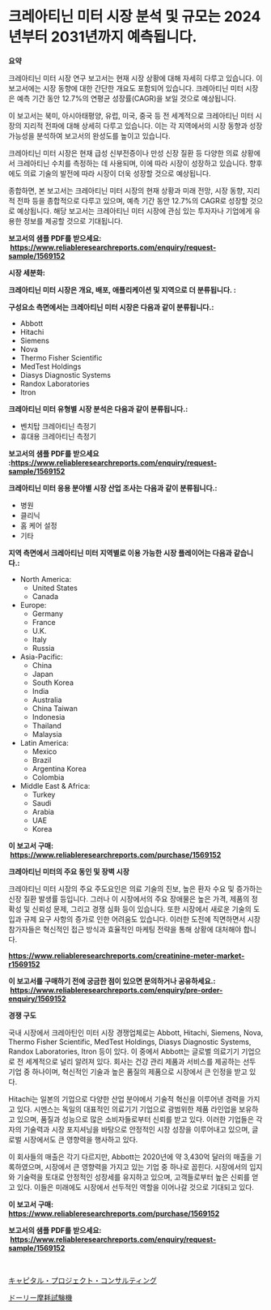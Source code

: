 <p><h1>크레아티닌 미터 시장 분석 및 규모는 2024년부터 2031년까지 예측됩니다.</h1></p><p><strong>요약</strong></p>
<p><p>크레아티닌 미터 시장 연구 보고서는 현재 시장 상황에 대해 자세히 다루고 있습니다. 이 보고서에는 시장 동향에 대한 간단한 개요도 포함되어 있습니다. 크레아티닌 미터 시장은 예측 기간 동안 12.7%의 연평균 성장률(CAGR)을 보일 것으로 예상됩니다.</p><p>이 보고서는 북미, 아시아태평양, 유럽, 미국, 중국 등 전 세계적으로 크레아티닌 미터 시장의 지리적 전파에 대해 상세히 다루고 있습니다. 이는 각 지역에서의 시장 동향과 성장 가능성을 분석하여 보고서의 완성도를 높이고 있습니다.</p><p>크레아티닌 미터 시장은 현재 급성 신부전증이나 만성 신장 질환 등 다양한 의료 상황에서 크레아티닌 수치를 측정하는 데 사용되며, 이에 따라 시장이 성장하고 있습니다. 향후에도 의료 기술의 발전에 따라 시장이 더욱 성장할 것으로 예상됩니다.</p><p>종합하면, 본 보고서는 크레아티닌 미터 시장의 현재 상황과 미래 전망, 시장 동향, 지리적 전파 등을 종합적으로 다루고 있으며, 예측 기간 동안 12.7%의 CAGR로 성장할 것으로 예상됩니다. 해당 보고서는 크레아티닌 미터 시장에 관심 있는 투자자나 기업에게 유용한 정보를 제공할 것으로 기대됩니다.</p></p>
<p><strong>보고서의 샘플 PDF를 받으세요: &nbsp;<a href="https://www.reliableresearchreports.com/enquiry/request-sample/1569152">https://www.reliableresearchreports.com/enquiry/request-sample/1569152</a></strong></p>
<p><strong>시장 세분화:</strong></p>
<p><strong> 크레아티닌 미터 시장은 개요, 배포, 애플리케이션 및 지역으로 더 분류됩니다. :</strong></p>
<p><strong>구성요소 측면에서는 크레아티닌 미터 시장은 다음과 같이 분류됩니다.:</strong></p>
<p><ul><li>Abbott</li><li>Hitachi</li><li>Siemens</li><li>Nova</li><li>Thermo Fisher Scientific</li><li>MedTest Holdings</li><li>Diasys Diagnostic Systems</li><li>Randox Laboratories</li><li>Itron</li></ul></p>
<p><strong> 크레아티닌 미터 유형별 시장 분석은 다음과 같이 분류됩니다.:</strong></p>
<p><ul><li>벤치탑 크레아티닌 측정기</li><li>휴대용 크레아티닌 측정기</li></ul></p>
<p><strong>보고서의 샘플 PDF를 받으세요 :<a href="https://www.reliableresearchreports.com/enquiry/request-sample/1569152">https://www.reliableresearchreports.com/enquiry/request-sample/1569152</a></strong></p>
<p><strong> 크레아티닌 미터 응용 분야별 시장 산업 조사는 다음과 같이 분류됩니다.:</strong></p>
<p><ul><li>병원</li><li>클리닉</li><li>홈 케어 설정</li><li>기타</li></ul></p>
<p><strong>지역 측면에서 크레아티닌 미터 지역별로 이용 가능한 시장 플레이어는 다음과 같습니다.:</strong></p>
<p><ul>
    <li>
        North America:
        <ul>
            <li>United States</li>
            <li>Canada</li>
        </ul>
    </li>
    <li>
        Europe:
        <ul>
            <li>Germany</li>
            <li>France</li>
            <li>U.K.</li>
            <li>Italy</li>
            <li>Russia</li>
        </ul>
    </li>
    <li>
        Asia-Pacific:
        <ul>
            <li>China</li>
            <li>Japan</li>
            <li>South Korea</li>
            <li>India</li>
            <li>Australia</li>
            <li>China Taiwan</li>
            <li>Indonesia</li>
            <li>Thailand</li>
            <li>Malaysia</li>
        </ul>
    </li>
    <li>
        Latin America:
        <ul>
            <li>Mexico</li>
            <li>Brazil</li>
            <li>Argentina Korea</li>
            <li>Colombia</li>
        </ul>
    </li>
    <li>
        Middle East & Africa:
        <ul>
            <li>Turkey</li>
            <li>Saudi</li>
            <li>Arabia</li>
            <li>UAE</li>
            <li>Korea</li>
        </ul>
    </li>
    </ul></p>
<p><strong>이 보고서 구매: &nbsp;<a href="https://www.reliableresearchreports.com/purchase/1569152">https://www.reliableresearchreports.com/purchase/1569152</a></strong></p>
<p><strong>크레아티닌 미터의 주요 동인 및 장벽 시장</strong></p>
<p><p>크레아티닌 미터 시장의 주요 주도요인은 의료 기술의 진보, 높은 환자 수요 및 증가하는 신장 질환 발생률 등입니다. 그러나 이 시장에서의 주요 장애물은 높은 가격, 제품의 정확성 및 신뢰성 문제, 그리고 경쟁 심화 등이 있습니다. 또한 시장에서 새로운 기술의 도입과 규제 요구 사항의 증가로 인한 어려움도 있습니다. 이러한 도전에 직면하면서 시장 참가자들은 혁신적인 접근 방식과 효율적인 마케팅 전략을 통해 상황에 대처해야 합니다.</p></p>
<p><strong><a href="https://www.reliableresearchreports.com/creatinine-meter-market-r1569152">https://www.reliableresearchreports.com/creatinine-meter-market-r1569152</a></strong></p>
<p><strong>이 보고서를 구매하기 전에 궁금한 점이 있으면 문의하거나 공유하세요.: &nbsp;<a href="https://www.reliableresearchreports.com/enquiry/pre-order-enquiry/1569152">https://www.reliableresearchreports.com/enquiry/pre-order-enquiry/1569152</a></strong></p>
<p><strong>경쟁 구도</strong></p>
<p><p>국내 시장에서 크레아틴인 미터 시장 경쟁업체로는 Abbott, Hitachi, Siemens, Nova, Thermo Fisher Scientific, MedTest Holdings, Diasys Diagnostic Systems, Randox Laboratories, Itron 등이 있다. 이 중에서 Abbott는 글로벌 의료기기 기업으로 전 세계적으로 널리 알려져 있다. 회사는 건강 관리 제품과 서비스를 제공하는 선두 기업 중 하나이며, 혁신적인 기술과 높은 품질의 제품으로 시장에서 큰 인정을 받고 있다. </p><p>Hitachi는 일본의 기업으로 다양한 산업 분야에서 기술적 혁신을 이루어낸 경력을 가지고 있다. 시멘스는 독일의 대표적인 의료기기 기업으로 광범위한 제품 라인업을 보유하고 있으며, 품질과 성능으로 많은 소비자들로부터 신뢰를 받고 있다. 이러한 기업들은 각자의 기술력과 시장 포지셔닝을 바탕으로 안정적인 시장 성장을 이루어내고 있으며, 글로벌 시장에서도 큰 영향력을 행사하고 있다.</p><p>이 회사들의 매출은 각기 다르지만, Abbott는 2020년에 약 3,430억 달러의 매출을 기록하였으며, 시장에서 큰 영향력을 가지고 있는 기업 중 하나로 꼽힌다. 시장에서의 입지와 기술력을 토대로 안정적인 성장세를 유지하고 있으며, 고객들로부터 높은 신뢰를 얻고 있다. 이들은 미래에도 시장에서 선두적인 역할을 이어나갈 것으로 기대되고 있다.</p></p>
<p><strong>이 보고서 구매: &nbsp; <a href="https://www.reliableresearchreports.com/purchase/1569152">https://www.reliableresearchreports.com/purchase/1569152</a></strong></p>
<p><strong>보고서의 샘플 PDF를 받으세요: &nbsp;<a href="https://www.reliableresearchreports.com/enquiry/request-sample/1569152">https://www.reliableresearchreports.com/enquiry/request-sample/1569152</a></strong><strong></strong></p>
<p>&nbsp;</p>
<p><p><a href="https://github.com/pepo3k/Market-Research-Report-List-1/blob/main/662647830300.md">キャピタル・プロジェクト・コンサルティング</a></p><p><a href="https://github.com/vhemk0794148/Market-Research-Report-List-1/blob/main/894906830299.md">ドーリー摩耗試験機</a></p></p>